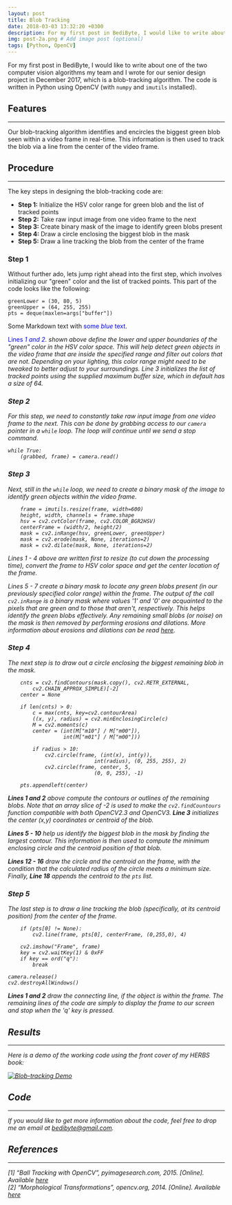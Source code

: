 ```yaml
---
layout: post
title: Blob Tracking
date: 2018-03-03 13:32:20 +0300
description: For my first post in BediByte, I would like to write about one of the two computer vision algorithms my team and I wrote for our senior design project in December 2017, which is a blob-tracking algorithm # (optional)
img: post-2a.png # Add image post (optional)
tags: [Python, OpenCV]
---
```

For my first post in BediByte, I would like to write about one of the two computer vision algorithms my team and I wrote for our senior design project in December 2017, which is a blob-tracking algorithm. The code is written in Python using OpenCV (with `numpy` and `imutils` installed).

## Features
------
Our blob-tracking algorithm identifies and encircles the biggest green blob seen within a video frame in real-time. This information is then used to track the blob via a line from the center of the video frame.

## Procedure
------
The key steps in designing the blob-tracking code are:
* **Step 1:** Initialize the HSV color range for green blob and the list of tracked points
* **Step 2:** Take raw input image from one video frame to the next
* **Step 3:** Create binary mask of the image to identify green blobs present
* **Step 4:** Draw a circle enclosing the biggest blob in the mask
* **Step 5:** Draw a line tracking the blob from the center of the frame

### **Step 1**
Without further ado, lets jump right ahead into the first step, which involves initializing our "green" color and the list of tracked points. This part of the code looks like the following:        

```Shell
greenLower = (30, 80, 5)
greenUpper = (64, 255, 255)
pts = deque(maxlen=args["buffer"])
```        
Some Markdown text with <span style="color:blue">some <em>blue</em> text</span>.

<span style="color:blue">Lines <em>1</em> <em>and<em/> 2</span>. shown above define the lower and upper boundaries of the "green" color in the HSV color space. This will help detect green objects in the video frame that are inside the specified range and filter out colors that are not. Depending on your lighting, this color range might need to be tweaked to better adjust to your surroundings. *Line 3* initializes the list of tracked points using the supplied maximum buffer size, which in default has a size of 64.

### **Step 2**
For this step, we need to constantly take raw input image from one video frame to the next. This can be done by grabbing access to our `camera` pointer in a `while` loop. The loop will continue until we send a stop command.        

```Shell
while True:
	(grabbed, frame) = camera.read()
```        

### Step 3
Next, still in the `while` loop, we need to create a binary mask of the image to identify green objects within the video frame.        

```Shell
	frame = imutils.resize(frame, width=600)
	height, width, channels = frame.shape
	hsv = cv2.cvtColor(frame, cv2.COLOR_BGR2HSV)
	centerFrame = (width/2, height/2)
	mask = cv2.inRange(hsv, greenLower, greenUpper)
	mask = cv2.erode(mask, None, iterations=2)
	mask = cv2.dilate(mask, None, iterations=2)
```          

*Lines 1 - 4* above are written first to resize (to cut down the processing time), convert the frame to HSV color space and get the center location of the frame. 

*Lines 5 - 7* create a binary mask to locate any green blobs present (in our previously specified color range) within the frame. The output of the call `cv2.inRange` is a binary mask where values '1' and '0' are acquainted to the pixels that are green and to those that aren't, respectively. This helps identify the green blobs effectively. Any remaining small blobs (or noise) on the mask is then removed by performing erosions and dilations. More information about erosions and dilations can be read [here](https://docs.opencv.org/3.0-beta/doc/py_tutorials/py_imgproc/py_morphological_ops/py_morphological_ops.html).

### Step 4
The next step is to draw out a circle enclosing the biggest remaining blob in the mask.        

```Shell
	cnts = cv2.findContours(mask.copy(), cv2.RETR_EXTERNAL,
		cv2.CHAIN_APPROX_SIMPLE)[-2]
	center = None

	if len(cnts) > 0:
		c = max(cnts, key=cv2.contourArea)
		((x, y), radius) = cv2.minEnclosingCircle(c)
		M = cv2.moments(c)
		center = (int(M["m10"] / M["m00"]),
				  int(M["m01"] / M["m00"]))

		if radius > 10:
			cv2.circle(frame, (int(x), int(y)),
                       		int(radius), (0, 255, 255), 2)
			cv2.circle(frame, center, 5,
                       		(0, 0, 255), -1)

	pts.appendleft(center)
```   

**Lines 1 and 2** above compute the contours or outlines of the remaining blobs. Note that an array slice of -2 is used to make the `cv2.findCountours` function compatible with both OpenCV2.3 and OpenCV3. **Line 3** initializes the center (x,y) coordinates or centroid of the blob.

**Lines 5 - 10** help us identify the biggest blob in the mask by finding the largest contour. This information is then used to compute the minimum enclosing circle and the centroid position of that blob.

**Lines 12 - 16** draw the circle and the centroid on the frame, with the condition that the calculated radius of the circle meets a minimum size. Finally, **Line 18** appends the centroid to the `pts` list.

### Step 5
The last step is to draw a line tracking the blob (specifically, at its centroid position) from the center of the frame.        

```Shell
	if (pts[0] != None):
		cv2.line(frame, pts[0], centerFrame, (0,255,0), 4)
		
	cv2.imshow("Frame", frame)
	key = cv2.waitKey(1) & 0xFF
	if key == ord("q"):
		break
		
camera.release()
cv2.destroyAllWindows()
```        

**Lines 1 and 2** draw the connecting line, if the object is within the frame. The remaining lines of the code are simply to display the frame to our screen and stop when the 'q' key is pressed. 

## Results
------
Here is a demo of the working code using the front cover of my HERBS book:

[![Blob-tracking Demo]({{site.baseurl}}/assets/img/post-2b.png)](http://www.youtube.com/watch?v=8UeX5rUSoTE)

## Code
------
If you would like to get more information about the code, feel free to drop me an email at [bedibyte@gmail.com](mailto:bedibyte@gmail.com).

## References
------
[1] “Ball Tracking with OpenCV”, pyimagesearch.com, 2015. [Online]. Available [here](https://www.pyimagesearch.com/2015/09/14/ball-tracking-with-opencv/)   
[2] “Morphological Transformations”, opencv.org, 2014. [Online]. Available [here](https://docs.opencv.org/3.0-beta/doc/py_tutorials/py_imgproc/py_morphological_ops/py_morphological_ops.html)

